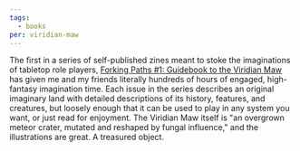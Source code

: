 ```yaml
---
tags:
  - books
per: viridian-maw
---
```

The first in a series of self-published zines meant to stoke the imaginations of tabletop role players, [Forking Paths #1: Guidebook to the Viridian Maw](https://orbis-tertius.org/store/forking-paths-issue-1-print) has given me and my friends literally hundreds of hours of engaged, high-fantasy imagination time. Each issue in the series describes an original imaginary land with detailed descriptions of its history, features, and creatures, but loosely enough that it can be used to play in any system you want, or just read for enjoyment. The Viridian Maw itself is "an overgrown meteor crater, mutated and reshaped by fungal influence," and the illustrations are great. A treasured object.